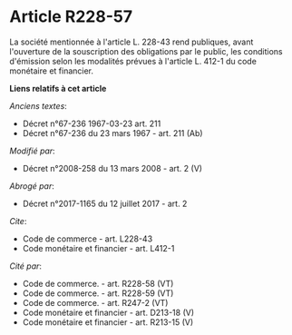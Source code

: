# Article R228-57

La société mentionnée à l'article L. 228-43 rend publiques, avant l'ouverture de la souscription des obligations par le
public, les conditions d'émission selon les modalités prévues à l'article L. 412-1 du code monétaire et financier.

**Liens relatifs à cet article**

_Anciens textes_:

  - Décret n°67-236 1967-03-23 art. 211
  - Décret n°67-236 du 23 mars 1967 - art. 211 (Ab)

_Modifié par_:

  - Décret n°2008-258 du 13 mars 2008 - art. 2 (V)

_Abrogé par_:

  - Décret n°2017-1165 du 12 juillet 2017 - art. 2

_Cite_:

  - Code de commerce - art. L228-43
  - Code monétaire et financier - art. L412-1

_Cité par_:

  - Code de commerce. - art. R228-58 (VT)
  - Code de commerce. - art. R228-59 (VT)
  - Code de commerce. - art. R247-2 (VT)
  - Code monétaire et financier - art. D213-18 (V)
  - Code monétaire et financier - art. R213-15 (V)
